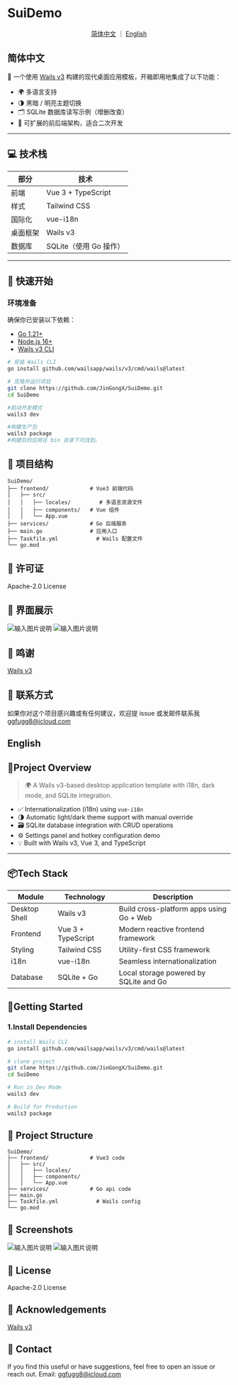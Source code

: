 # SuiDemo

<p align="center">
  <a href="#简体中文">简体中文</a> ｜ <a href="#english">English</a>
</p>

## 简体中文

🎯 一个使用 [Wails v3](https://v3alpha.wails.io) 构建的现代桌面应用模板，开箱即用地集成了以下功能：

- 🌍 多语言支持
- 🌗 黑暗 / 明亮主题切换
- 🗂️ SQLite 数据库读写示例（增删改查）
- 🧱 可扩展的前后端架构，适合二次开发

---

## 💻 技术栈

| 部分         | 技术                     |
|--------------|--------------------------|
| 前端         | Vue 3 + TypeScript       |
| 样式         | Tailwind CSS             |
| 国际化       | vue-i18n                 |
| 桌面框架     | Wails v3                 |
| 数据库       | SQLite（使用 Go 操作）   |

---

## 🚀 快速开始

### 环境准备

确保你已安装以下依赖：

- [Go 1.21+](https://golang.org/dl/)
- [Node.js 16+](https://nodejs.org)
- [Wails v3 CLI](https://wails.io/docs/gettingstarted/installation)

```bash
# 安装 Wails CLI
go install github.com/wailsapp/wails/v3/cmd/wails@latest

# 克隆并运行项目
git clone https://github.com/JinGongX/SuiDemo.git
cd SuiDemo

#启动开发模式
wails3 dev

#构建生产包
wails3 package
#构建后的应用在 bin 目录下可找到。
```

## 🧱 项目结构
```
SuiDemo/
├── frontend/             # Vue3 前端代码
│   ├── src/
│   │   ├── locales/         # 多语言资源文件
│   │   ├── components/   # Vue 组件
│   │   └── App.vue
├── services/             # Go 后端服务
├── main.go               # 应用入口
├── Taskfile.yml            # Wails 配置文件
└── go.mod
```
## 📜 许可证

Apache-2.0 License

## 📸 界面展示

![输入图片说明](effect/an.jpg)
![输入图片说明](effect/white.jpg)

## 🙌 鸣谢

[Wails v3](https://v3alpha.wails.io/)

## 💬 联系方式

如果你对这个项目感兴趣或有任何建议，欢迎提 issue 或发邮件联系我 ggfugg8@icloud.com



## English

## 🧩Project Overview

> 🌍 A Wails v3-based desktop application template with i18n, dark mode, and SQLite integration.
- ✅ Internationalization (i18n) using `vue-i18n`
- 🌗 Automatic light/dark theme support with manual override
- 🗃️ SQLite database integration with CRUD operations
- ⚙️ Settings panel and hotkey configuration demo
- 💡 Built with Wails v3, Vue 3, and TypeScript

---

## 📦Tech Stack

| Module        | Technology          | Description                                |
|---------------|---------------------|--------------------------------------------|
| Desktop Shell | Wails v3            | Build cross-platform apps using Go + Web   |
| Frontend      | Vue 3 + TypeScript  | Modern reactive frontend framework         |
| Styling       | Tailwind CSS        | Utility-first CSS framework                |
| i18n          | vue-i18n            | Seamless internationalization              |
| Database      | SQLite + Go         | Local storage powered by SQLite and Go     |

## 🚀Getting Started

### 1.Install Dependencies

```bash
# install Wails CLI
go install github.com/wailsapp/wails/v3/cmd/wails@latest

# clone project
git clone https://github.com/JinGongX/SuiDemo.git
cd SuiDemo

# Run in Dev Mode
wails3 dev

# Build for Production
wails3 package
```

## 🧱 Project Structure

```
SuiDemo/
├── frontend/             # Vue3 code
│   ├── src/
│   │   ├── locales/          
│   │   ├── components/    
│   │   └── App.vue
├── services/             # Go api code
├── main.go                
├── Taskfile.yml            # Wails config
└── go.mod
```
## 📸 Screenshots

![输入图片说明](effect/an.jpg)
![输入图片说明](effect/white.jpg)

## 📜 License

Apache-2.0 License

## 🙌 Acknowledgements

[Wails v3](https://v3alpha.wails.io/)

## 💬 Contact

If you find this useful or have suggestions, feel free to open an issue or reach out.
Email: ggfugg8@icloud.com